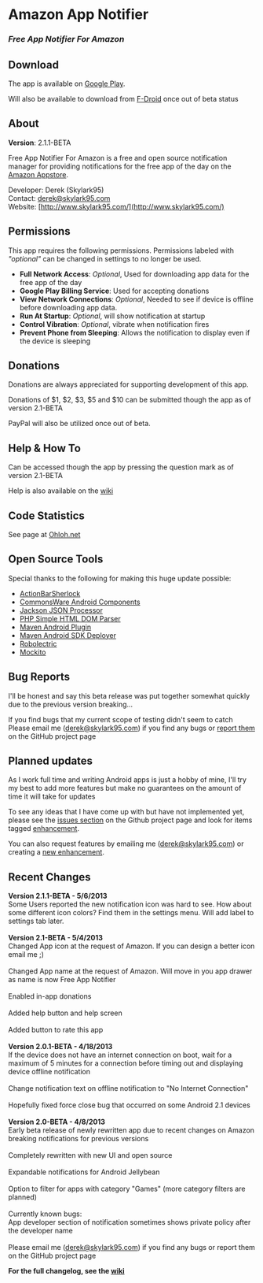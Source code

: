 Amazon App Notifier
===================
### *Free App Notifier For Amazon* ###


Download
--------
The app is available on [Google Play](https://play.google.com/store/apps/details?id=com.skylark95.amazonfreenotify).

Will also be available to download from [F-Droid](https://f-droid.org/) once out of beta status

About
-----
**Version**: 2.1.1-BETA

Free App Notifier For Amazon is a free and open source notification manager for providing notifications for the free app of the day on the [Amazon Appstore](http://www.amazon.com/mobile-apps/b?ie=UTF8&node=2350149011).

Developer: Derek (Skylark95)<br/>
Contact: [derek@skylark95.com](mailto:derek@skylark95.com)<br/>
Website: [http://www.skylark95.com/](http://www.skylark95.com/)

Permissions
-----------
This app requires the following permissions.  Permissions labeled with *"optional"* can be changed in settings to no longer be used.

* **Full Network Access**: *Optional*, Used for downloading app data for the free app of the day
* **Google Play Billing Service**: Used for accepting donations
* **View Network Connections**: *Optional*, Needed to see if device is offline before downloading app data.
* **Run At Startup**: *Optional*, will show notification at startup
* **Control Vibration**: *Optional*, vibrate when notification fires
* **Prevent Phone from Sleeping**: Allows the notification to display even if the device is sleeping

Donations
---------
Donations are always appreciated for supporting development of this app.

Donations of $1, $2, $3, $5 and $10 can be submitted though the app as of version 2.1-BETA

PayPal will also be utilized once out of beta.

Help & How To
-------------
Can be accessed though the app by pressing the question mark as of version 2.1-BETA

Help is also available on the [wiki](https://github.com/Skylark95/Amazon-App-Notifier/wiki/Help-and-How-To)

Code Statistics
---------------
See page at [Ohloh.net](http://www.ohloh.net/p/Amazon-App-Notifier)

Open Source Tools
-----------------
Special thanks to the following for making this huge update possible:

* [ActionBarSherlock](http://actionbarsherlock.com/)
* [CommonsWare Android Components](http://commonsware.com/cwac)
* [Jackson JSON Processor](http://wiki.fasterxml.com/JacksonHome)
* [PHP Simple HTML DOM Parser](http://simplehtmldom.sourceforge.net/)
* [Maven Android Plugin](https://code.google.com/p/maven-android-plugin/)
* [Maven Android SDK Deployer](https://github.com/mosabua/maven-android-sdk-deployer)
* [Robolectric](http://pivotal.github.io/robolectric/)
* [Mockito](https://code.google.com/p/mockito/)

Bug Reports
-----------
I'll be honest and say this beta release was put together somewhat quickly due to the previous version breaking...

If you find bugs that my current scope of testing didn't seem to catch<br/>
Please email me ([derek@skylark95.com](mailto:derek@skylark95.com)) if you find any bugs or [report them](https://github.com/Skylark95/Amazon-App-Notifier/issues/new?labels=bug) on the GitHub project page

Planned updates
---------------
As I work full time and writing Android apps is just a hobby of mine, I'll try my best to add more features but make no guarantees on the amount of time it will take for updates

To see any ideas that I have come up with but have not implemented yet, please see the [issues section](https://github.com/Skylark95/Amazon-App-Notifier/issues) on the Github project page and look for items tagged [enhancement](https://github.com/Skylark95/Amazon-App-Notifier/issues?labels=enhancement).

You can also request features by emailing me ([derek@skylark95.com](mailto:derek@skylark95.com)) or creating a [new enhancement](https://github.com/Skylark95/Amazon-App-Notifier/issues/new?labels=enhancement).

Recent Changes
--------------
<b>Version 2.1.1-BETA - 5/6/2013</b><br/>
	Some Users reported the new notification icon was hard to see.  How about some different icon colors?  Find them in the settings menu.  Will add label to settings tab later.<br/>
	<br/>
<b>Version 2.1-BETA - 5/4/2013</b><br/>
	Changed App icon at the request of Amazon.  If you can design a better icon email me ;)<br/>
	<br/>
	Changed App name at the request of Amazon.  Will move in you app drawer as name is now Free App Notifier<br/>
	<br/>
	Enabled in-app donations<br/>
	<br/>
	Added help button and help screen<br/>
	<br/>
	Added button to rate this app<br/>
	<br/>
<b>Version 2.0.1-BETA - 4/18/2013</b><br/>
	If the device does not have an internet connection on boot, wait for a maximum of 5 minutes for a connection before timing out and displaying device offline notification<br/>
	<br/>
	Change notification text on offline notification to "No Internet Connection"<br/>
	<br/>
	Hopefully fixed force close bug that occurred on some Android 2.1 devices<br/>
	<br/>
<b>Version 2.0-BETA - 4/8/2013</b><br/>
	Early beta release of newly rewritten app due to recent changes on Amazon breaking notifications for previous versions<br/>
	<br/>
	Completely rewritten with new UI and open source<br/>
	<br/>
	Expandable notifications for Android Jellybean<br/>
	<br/>
	Option to filter for apps with category "Games" (more category filters are planned)<br/>
	<br/>
	Currently known bugs:<br/>
	App developer section of notification sometimes shows private policy after the developer name<br/>
	<br/>
	Please email me (derek@skylark95.com) if you find any bugs or report them on the GitHub project page<br/>

**For the full changelog, see the [wiki](https://github.com/Skylark95/Amazon-App-Notifier/wiki/Changelog)**


